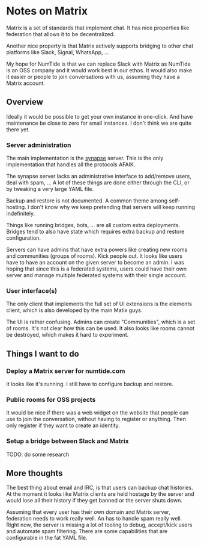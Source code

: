 # Notes on Matrix

Matrix is a set of standards that implement chat. It has nice properties like
federation that allows it to be decentralized.

Another nice property is that Matrix actively supports bridging to other chat
platforms like Slack, Signal, WhatsApp, ...

My hope for NumTide is that we can replace Slack with Matrix as NumTide is an
OSS company and it would work best in our ethos. It would also make it easier
or people to join conversations with us, assuming they have a Matrix account.

## Overview

Ideally it would be possible to get your own instance in one-click. And have
maintenance be close to zero for small instances. I don't think we are quite
there yet.

### Server administration

The main implementation is the
[synapse](https://github.com/matrix-org/synapse/) server. This is the only
implementation that handles all the protocols AFAIK.

The synapse server lacks an administrative interface to add/remove users, deal
with spam, ... A lot of these things are done either through the CLI, or by
tweaking a very large YAML file.

Backup and restore is not documented. A common theme among self-hosting. I
don't know why we keep pretending that servers will keep running
indefinitely.

Things like running bridges, bots, ... are all custom extra deployments.
Bridges tend to also have state which requires extra backup and restore
configuration.

Servers can have admins that have extra powers like creating new rooms and
communities (groups of rooms). Kick people out. It looks like users have to
have an account on the given server to become an admin. I was hoping that
since this is a federated systems, users could have their own server and
manage multiple federated systems with their single account.

### User interface(s)

The only client that implements the full set of UI extensions is the elements
client, which is also developed by the main Matix guys.

The UI is rather confusing. Admins can create "Communities", which is a set of
rooms. It's not clear how this can be used. It also looks like rooms cannot be
destroyed, which makes it hard to experiment.

## Things I want to do

### Deploy a Matrix server for numtide.com

It looks like it's running. I still have to configure backup and restore.

### Public rooms for OSS projects

It would be nice if there was a web widget on the website that people can use
to join the conversation, without having to register or anything. Then only
register if they want to create an identity.

### Setup a bridge between Slack and Matrix

TODO: do some research

## More thoughts

The best thing about email and IRC, is that users can backup chat histories.
At the moment it looks like Matrix clients are held hostage by the server and
would lose all their history if they get banned or the server shuts down.

Assuming that every user has their own domain and Matrix server, federation
needs to work really well. An has to handle spam really well. Right now, the
server is missing a lot of tooling to debug, accept/kick users and automate
spam filtering. There are some capabilities that are configurable in the fat
YAML file.
